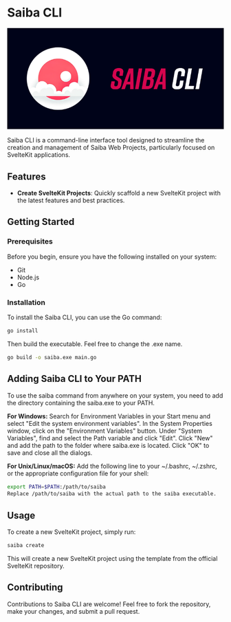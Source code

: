 # Saiba CLI

<img src="image/banner.png" alt="drawing" width="720"/>

Saiba CLI is a command-line interface tool designed to streamline the creation and management of Saiba Web Projects, particularly focused on SvelteKit applications.

## Features

-   **Create SvelteKit Projects**: Quickly scaffold a new SvelteKit project with the latest features and best practices.

## Getting Started

### Prerequisites

Before you begin, ensure you have the following installed on your system:

-   Git
-   Node.js
-   Go

### Installation

To install the Saiba CLI, you can use the Go command:

```bash
go install
```

Then build the executable. Feel free to change the .exe name.

```bash
go build -o saiba.exe main.go
```

## Adding Saiba CLI to Your PATH

To use the saiba command from anywhere on your system, you need to add the directory containing the saiba.exe to your PATH.

**For Windows:**
Search for Environment Variables in your Start menu and select "Edit the system environment variables".
In the System Properties window, click on the "Environment Variables" button.
Under "System Variables", find and select the Path variable and click "Edit".
Click "New" and add the path to the folder where saiba.exe is located.
Click "OK" to save and close all the dialogs.

**For Unix/Linux/macOS:**
Add the following line to your ~/.bashrc, ~/.zshrc, or the appropriate configuration file for your shell:

```bash
export PATH=$PATH:/path/to/saiba
Replace /path/to/saiba with the actual path to the saiba executable.
```

## Usage

To create a new SvelteKit project, simply run:

```bash
saiba create
```

This will create a new SvelteKit project using the template from the official SvelteKit repository.

## Contributing

Contributions to Saiba CLI are welcome! Feel free to fork the repository, make your changes, and submit a pull request.
